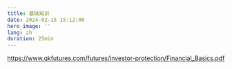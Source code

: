 ```yaml
---
title: 基础知识
date: 2024-02-15 15:12:00
hero_image: ''
lang: zh
duration: 25min
---
```


https://www.qkfutures.com/futures/investor-protection/Financial_Basics.pdf